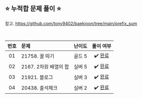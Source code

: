 ## ⭐️ 누적합 문제 풀이 ⭐️ 

참고. https://github.com/tony9402/baekjoon/tree/main/prefix_sum

<br>

<!-- 💭 [진행 중]  ✔️ [완료] -->

| **번호** | **문제** | **난이도** | **풀이 여부** |
|:--------:|:--------|:----------:|:-----------:|
| 01 | 21758. 꿀 따기 | 골드 5 | ✔️ [완료](https://github.com/yuuforest/Baekjoon/blob/main/python/%EB%88%84%EC%A0%81%ED%95%A9/Prob21758.py) |
| 02 | 2167. 2차원 배열의 합 | 실버 5 | ✔️ [완료](https://github.com/yuuforest/Baekjoon/blob/main/python/%EB%88%84%EC%A0%81%ED%95%A9/Prob2167.py) |
| 03 | 21921. 블로그 | 실버 3 | ✔️ [완료](https://github.com/yuuforest/Baekjoon/blob/main/python/%EB%88%84%EC%A0%81%ED%95%A9/Prob21921.py) |
| 04 | 20438. 출석체크 | 실버 2 | ✔️ [완료](https://github.com/yuuforest/Baekjoon/blob/main/python/%EB%88%84%EC%A0%81%ED%95%A9/Prob20438.py) |
